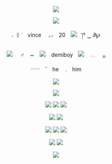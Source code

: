 <p align="center">
<img src="https://64.media.tumblr.com/6970d09ee6f20e560716330eda3f802e/e7f0da6b4a623da9-26/s400x600/e4231df13115c8450fea7cc2c530214b183e4cec.pnj">

<p align="center">
<img src="https://64.media.tumblr.com/fb6e31e1ceb5ce224f5ff4ec7f75c3d3/f1c8226937adda9e-59/s250x400/57255d6817bb8b1e1910e199932b7fe805d7cb0e.gifv">

<p align="center">
◟ ᛝ ˙　vince　 ⸝⸝　20　<img src="https://64.media.tumblr.com/685d21a8fc3b20b2c88b7d1c2f85f425/952542f4524ddce2-71/s75x75_c1/c8387f789e98c750d68fea8a18c45706df20f6a1.gifv">⠀་།† ‿ 𝜗℘
<p align="center">
<img src="https://64.media.tumblr.com/e84489715d59d885d95da3bc4f07c0b6/952542f4524ddce2-f2/s75x75_c1/970ac0bbe978d4c2a08121060376e8192f8dd865.gifv">⠀⠀♂️　ꕀ　<img src="https://64.media.tumblr.com/328df62ba8a273d71398b9b764bee951/d1bd9a001994ae40-aa/s75x75_c1/e78ffb1ae36488960cf4a3e2b028365d1430bc8d.gifv">　demiboy　<img src="https://64.media.tumblr.com/fea2da4255d6aa965570999b82818584/952542f4524ddce2-78/s75x75_c1/a6365ad7b79d457f29beefd11b3abefa432187c5.gifv">　𓂃 　₎₎
<p align="center">
𓎠𓎠　˘　he　 𓈒　him　　

<p align="center">
<img src="https://64.media.tumblr.com/601cd480345fe95758c15d736f85e8fc/7f0dfe165277a14d-d6/s400x600/87a9ecc6499b03977f49e2e151bf08cfc56228fb.pnj">
<p align="center">
<img src="https://64.media.tumblr.com/defa0c86839591442e5b07e56311329e/7f0dfe165277a14d-d5/s250x400/87eea454e72c3b714116b6c6ba03c7f34b8ce68a.gifv">

<p align="center">
<img src="https://64.media.tumblr.com/7bf43b68280e65f1a09aa68176aa3f83/fc95b14e055cc352-3d/s75x75_c1/044547cbfb2d21ff58924b4befc19eb4d6c67e10.gifv">
<img src="https://64.media.tumblr.com/3b2ea74b5d48da48e0cb99b1b29205bc/fffa3e8c92524566-91/s75x75_c1/9e1929469d422d192d36ff67506929d5c06b41a9.webp">
<img src="https://64.media.tumblr.com/508d1a1f5ef8f6e6202ca422fae972a7/fc95b14e055cc352-9f/s100x200/d2edb9b6316845b623d6ab555ddfbb51513ed53d.gifv">
<p align="center">
<img src="https://64.media.tumblr.com/1f0dc6bcdd25c5c9298048d7a89b3ca5/fffa3e8c92524566-b6/s75x75_c1/7371fec63ea46d0d2b46031d5a6b9f07d0b06339.webp"> <img src="https://64.media.tumblr.com/b258816bf6c738f31f3e5a46054a3693/1925423831a33610-fe/s75x75_c1/0b5276ba32fbcb2b43e61d4ddf5a50f563db77df.gifv">

<p align="center">
<img src="https://64.media.tumblr.com/01d227e1531e6d5adb294b4275d74cf0/7f0dfe165277a14d-09/s100x200/92855479a64c75024ecfc3984f634a2cdabb3ebb.gifv">
<img src="https://64.media.tumblr.com/299dc17f645b3ecbba78b7f22dff87ae/7f0dfe165277a14d-04/s100x200/f3e7dcf244b7ff7d484ea358987da4c258ed2904.gifv">
<img src="https://64.media.tumblr.com/e234c6ccac7665c4184690a99acdf0a1/7f0dfe165277a14d-ae/s100x200/e817b6e057831c6934bf706def6ed0993f05fe6d.gifv">
<p align="center">
<img src="https://64.media.tumblr.com/6d05484e07b6e09686c86b4a9a51079f/536ccf349fa0c717-0c/s100x200/16d531c4ac5f2d31ab4df355f6f7b17aa76b23cb.pnj">
<img src="https://64.media.tumblr.com/308f55d3a538fb35a3fd6681cbdd171e/536ccf349fa0c717-6c/s100x200/cc1b34c5e06ae2fd521744db4e5809fbbc223311.pnj">

<p align="center">
<img src="https://64.media.tumblr.com/dd10a45fbc5b83ac748d742e82cfc529/7cf2e17a364c4f85-fe/s400x600/43ee63e5e7d148ae35c34526ead47601000e7bdc.pnj">
